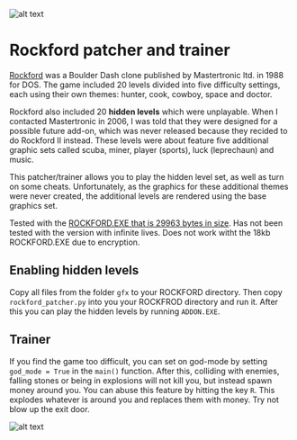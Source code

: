 ![alt text](https://www.mv.helsinki.fi/home/asahala/rockford/banner2.png)

# Rockford patcher and trainer
[Rockford](https://en.wikipedia.org/wiki/Rockford_(video_game)) was a Boulder Dash clone published by Mastertronic ltd. in 1988 for DOS. The game included 20 levels divided into five difficulty settings, each using their own themes: hunter, cook, cowboy, space and doctor. 

Rockford also included 20 **hidden levels** which were unplayable. When I contacted Mastertronic in 2006, I was told that they were designed for a possible future add-on, which was never released because they recided to do Rockford II instead. These levels were about feature five additional graphic sets called scuba, miner, player (sports), luck (leprechaun) and music.

This patcher/trainer allows you to play the hidden level set, as well as turn on some cheats. Unfortunately, as the graphics for these additional themes were never created, the additional levels are rendered using the base graphics set. 

Tested with the [ROCKFORD.EXE that is 29963 bytes in size](https://www.xtcabandonware.com/game/786/rockford). Has not been tested with the version with infinite lives. Does not work witht the 18kb ROCKFORD.EXE due to encryption.

## Enabling hidden levels
Copy all files from the folder ```gfx``` to your ROCKFORD directory. Then copy ```rockford_patcher.py``` into you your ROCKFROD directory and run it. After this you can play the hidden levels by running ```ADDON.EXE```.

## Trainer
If you find the game too difficult, you can set on god-mode by setting ```god_mode = True``` in the ```main()``` function. After this, colliding with enemies, falling stones or being in explosions will not kill you, but instead spawn money around you. You can abuse this feature by hitting the key ```R```. This explodes whatever is around you and replaces them with money. Try not blow up the exit door.

![alt text](https://www.mv.helsinki.fi/home/asahala/rockford/screenshots.png)

